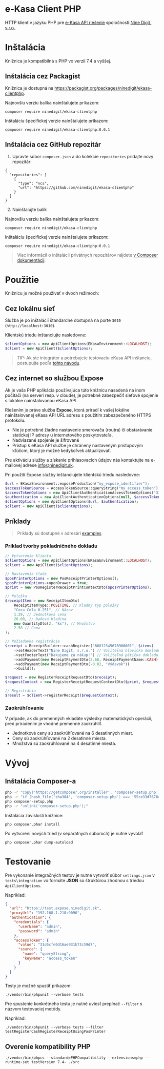 
# e-Kasa Client PHP

HTTP klient v jazyku PHP pre [e-Kasa API riešenie](https://ekasa.ninedigit.sk) spoločnosti [Nine Digit, s.r.o.](https://ninedigit.sk/).

# Inštalácia

Knižnica je kompatibilná s PHP vo verzii 7.4 a vyššej.

## Inštalácia cez Packagist

Knižnica je dostupná na https://packagist.org/packages/ninedigit/ekasa-clientphp.

Najnovšiu verziu balíka nainštalujete príkazom:

```shell
composer require ninedigit/ekasa-clientphp
```

Inštaláciu špecifickej verzie nainštalujete príkazom:

```shell
composer require ninedigit/ekasa-clientphp:0.0.1
```

## Inštalácia cez GitHub repozitár

1. Upravte súbor `composer.json` a do kolekcie `repositories` pridajte nový repozitár:

```
{
  "repositories": [
    {
      "type": "vcs",
      "url": "https://github.com/ninedigit/ekasa-clientphp"
    }
  ]
}
```

2. Nainštalujte balík

Najnovšiu verziu balíka nainštalujete príkazom:

```shell
composer require ninedigit/ekasa-clientphp
```

Inštaláciu špecifickej verzie nainštalujete príkazom:

```shell
composer require ninedigit/ekasa-clientphp:0.0.1
```

> Viac informácii o inštalácii privátnych repozitárov nájdete [v Composer dokumentácii](https://getcomposer.org/doc/05-repositories.md#using-private-repositories).

# Použitie

Knižnicu je možné používať v dvoch režimoch:

## Cez lokálnu sieť

Služba je po inštalácií štandardne dostupná na porte `3010` (`http://localhost:3010`).

Klientskú triedu inštanciujte nasledovne:

```php
$clientOptions = new ApiClientOptions(EKasaEnvironment::LOCALHOST);
$client = new ApiClient($clientOptions);
```

> TIP: Ak ste integrátor a potrebujete testovaciu eKasa API inštanciu, postupujte podľa [tohto návodu](INTEGRATOR.md).

## Cez internet so službou Expose 

Ak je vaša PHP aplikácia používajúca túto knižnicu nasadená na inom počítači (na serveri resp. v cloude), je potrebné zabezpečiť sieťové spojenie s lokálne nainštalovanou eKasa API.

Riešením je práve služba **Expose**, ktorá priradí k vašej lokálne nainštalovanej eKasa API URL adresu s použitím zabezpečeného HTTPS protokolu.

- Nie je potrebné žiadne nastavenie smerovača (routra) či obstarávanie statickej IP adresy u internetového poskytovateľa.
- Nadviazané spojenie je šifrované
- Prístup k eKasa API službe je chránený nastaveným prístupovým kľúčom, ktorý je možné kedykoľvek aktualizovať.

Pre aktiváciu služby a získanie prihlasovacích údajov nás kontaktujte na e-mailovej adrese [info@ninedigit.sk](mailto:info@ninedigit.sk).

Pri použití Expose služby inštanciujete klientskú triedu nasledovne:

```php
$url = EKasaEnvironment::exposeProduction("my_expose_identifier");
$accessTokenSource = AccessTokenSource::queryString("my_access_token");
$accessTokenOptions = new ApiClientAuthenticationAccessTokenOptions("31d6cfe0d16ae931b73c59d7", $accessTokenSource);
$authentication = new ApiClientAuthenticationOptions(null, $accessTokenOptions);
$clientOptions = new ApiClientOptions($url, $authentication);
$client = new ApiClient($clientOptions);
```

## Príklady

> Príklady sú dostupné v adresári [examples](https://github.com/ninedigit/ekasa-clientphp/tree/master/examples).

### Príklad tvorby pokladničného dokladu

```php
// Vytvorenie klienta
$clientOptions = new ApiClientOptions(EKasaEnvironment::LOCALHOST);
$client = new ApiClient($clientOptions);

// Nastavenia tlače
$posPrinterOptions = new PosReceiptPrinterOptions();
$posPrinterOptions->openDrawer = true;
$print = new PosRegisterReceiptPrintContextDto($posPrinterOptions);

// Položka
$receiptItem = new ReceiptItemDto(
    ReceiptItemType::POSITIVE, // Kladný typ položky
    "Coca Cola 0.25l", // Názov
    1.29, // Jednotková cena
    20.00, // Daňová hladina
    new QuantityDto(2, "ks"), // Množstvo
    2.58 // Cena
);

// Požiadavka registrácie
$receipt = ReceiptBuilder::cashRegister("88812345678900001", $items)
    ->setHeaderText("Nine Digit, s.r.o.") // Voliteľná hlavička dokladu
    ->setFooterText("Ďakujeme za nákup!") // Voliteľná pätička dokladu
    ->addPayment(new ReceiptPaymentDto(2.60, ReceiptPaymentName::CASH))
    ->addPayment(new ReceiptPaymentDto(-0.02, "Výdavok"))
    ->build();

$request = new RegisterReceiptRequestDto($receipt);
$requestContext = new RegisterReceiptRequestContextDto($print, $request);

// Registrácia
$result = $client->registerReceipt($requestContext);
```

### Zaokrúhľovanie

V prípade, ak do premenných vkladáte výsledky matematických operácii, pred priradením je vhodné premenné zaokrúhliť.

- Jednotkové ceny sú zaokrúhľované na 6 desatinných miest.
- Ceny sú zaokrúhľované na 2 desatinné miesta.
- Množstvá sú zaokrúhľované na 4 desatinné miesta.


# Vývoj

## Inštalácia Composer-a

```bash
php -r "copy('https://getcomposer.org/installer', 'composer-setup.php');"
php -r "if (hash_file('sha384', 'composer-setup.php') === '55ce33d7678c5a611085589f1f3ddf8b3c52d662cd01d4ba75c0ee0459970c2200a51f492d557530c71c15d8dba01eae') { echo 'Installer verified'; } else { echo 'Installer corrupt'; unlink('composer-setup.php'); } echo PHP_EOL;"
php composer-setup.php
php -r "unlink('composer-setup.php');"
```

Inštalácia závislostí knižnice:

```shell
php composer.phar install
```

Po vytvorení nových tried (v separátnych súboroch) je nutné vyvolať

```shell
php composer.phar dump-autoload
```

# Testovanie

Pre vykonanie integračných testov je nutné vytvoriť súbor `settings.json` v `tests\integration` vo formáte **JSON** so štruktúrou zhodnou s triedou `ApiClientOptions`.

Napríklad:

```json
{
  "url": "https://test.expose.ninedigit.sk",
  "proxyUrl": "192.168.1.218:9090",
  "authentication": {
    "credentials": {
      "userName": "admin",
      "password": "admin"
    },
    "accessToken": {
      "value": "31d6cfe0d16ae931b73c59d7",
      "source": {
        "name": "queryString",
        "keyName": "access_token"
      }
    }
  }
}
```

Testy je možné spustiť príkazom:

```shell
./vendor/bin/phpunit --verbose tests
```

Pre spustenie konkrétneho testu je nutné uviesť prepínač `--filter` s názvom testovaciej metódy.

Napríklad:

```
./vendor/bin/phpunit --verbose tests --filter testRegisterCashRegisterReceiptUsingPosPrinter
```

## Overenie kompatibility PHP

```
./vendor/bin/phpcs --standard=PHPCompatibility --extensions=php --runtime-set testVersion 7.4- ./src
```
